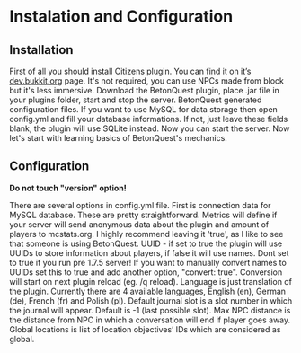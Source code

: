 # Instalation and Configuration

## Installation

First of all you should install Citizens plugin. You can find it on it’s [dev.bukkit.org](http://dev.bukkit.org/bukkit-plugins/citizens/) page. It's not required, you can use NPCs made from block but it's less immersive. Download the BetonQuest plugin, place .jar file in your plugins folder, start and stop the server. BetonQuest generated configuration files. If you want to use MySQL for data storage then open config.yml and fill your database informations. If not, just leave these fields blank, the plugin will use SQLite instead. Now you can start the server. Now let's start with learning basics of BetonQuest's mechanics.

## Configuration

**Do not touch "version" option!**

There are several options in config.yml file. First is connection data for MySQL database. These are pretty straightforward. Metrics will define if your server will send anonymous data about the plugin and amount of players to mcstats.org. I highly recommend leaving it 'true', as I like to see that someone is using BetonQuest. UUID - if set to true the plugin will use UUIDs to store information about players, if false it will use names. Dont set to true if you run pre 1.7.5 server! If you want to manually convert names to UUIDs set this to true and add another option, "convert: true". Conversion will start on next plugin reload (eg. /q reload). Language is just translation of the plugin. Currently there are 4 available languages, English (en), German (de), French (fr) and Polish (pl). Default journal slot is a slot number in which the journal will appear. Default is -1 (last possible slot). Max NPC distance is the distance from NPC in which a conversation will end if player goes away. Global locations is list of location objectives’ IDs which are considered as global.
